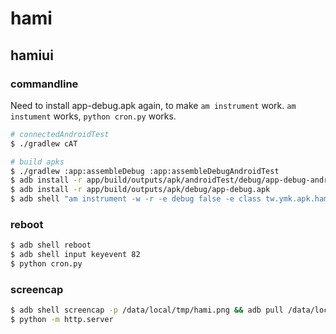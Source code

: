 # hami

## hamiui
### commandline
Need to install app-debug.apk again, to make `am instrument` work.
`am instument` works, `python cron.py` works.

```sh
# connectedAndroidTest
$ ./gradlew cAT

# build apks
$ ./gradlew :app:assembleDebug :app:assembleDebugAndroidTest
$ adb install -r app/build/outputs/apk/androidTest/debug/app-debug-androidTest.apk
$ adb install -r app/build/outputs/apk/debug/app-debug.apk
$ adb shell "am instrument -w -r -e debug false -e class tw.ymk.apk.hamiui.HamiAutoInstrument#autoHamiDownload tw.ymk.apk.hamiui.test/android.support.test.runner.AndroidJUnitRunner"
```

### reboot
```sh
$ adb shell reboot
$ adb shell input keyevent 82
$ python cron.py
```

### screencap
```sh
$ adb shell screencap -p /data/local/tmp/hami.png && adb pull /data/local/tmp/hami.png ./
$ python -m http.server
```
